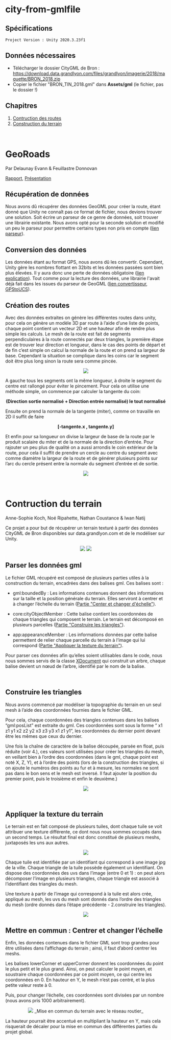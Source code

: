 # city-from-gmlfile
## Spécifications
    Project Version : Unity 2020.3.23f1
## Données nécessaires
- Télécharger le dossier CityGML de Bron : https://download.data.grandlyon.com/files/grandlyon/imagerie/2018/maquette/BRON_2018.zip
- Copier le fichier "BRON_TIN_2018.gml" dans **Assets/gml** (le fichier, pas le dossier !)

## Chapitres
1. [Contruction des routes](#GeoRoads)
2. [Construction du terrain](#Contruction-du-terrain)
<br>

# GeoRoads

Par Delaunay Evann & Feuillastre Donnovan

[Rapport](https://docs.google.com/document/d/1FmAm7-7gqJv9aSPK4r23yALgCN8vLrTkClIRi87-S0E/edit?usp=sharing), [Présentation](https://docs.google.com/presentation/d/10v7n7tFI3dTT6-j4kwbwoI0YFQ5D2lqAXltg3CUg26s/edit?usp=sharing)

## Récupération de données

Nous avons dû récupérer des données GeoGML pour créer la route, étant donné que Unity ne connaît pas ce format de fichier, nous devions trouver une solution. 
Soit écrire un parseur de ce genre de données, soit trouver une librairie existante. 
Nous avons opté pour la seconde solution et modifié un peu le parseur pour permettre certains types non pris en compte ([lien parseur](https://github.com/timokorkalainen/Unity-GeoJSONObject)).

## Conversion des données

Les données étant au format GPS, nous avons dû les convertir. 
Cependant, Unity gère les nombres flottant en 32bits et les données passées sont bien plus élevées. 
Il y aura donc une perte de données obligatoire ([lien explication](https://blog.mapbox.com/wgs84-precision-in-unity-world-space-687c7d574bb3)). 
Tout comme pour la lecture des données, une librairie l'avait déjà fait dans les issues du parseur de GeoGML ([lien convertisseur](https://github.com/MichaelTaylor3D/UnityGPSConverter), [GPStoUCS](Assets/Scripts/GPSEncoder/GPSEncoder.cs#L114)).

## Création des routes

Avec des données extraites on génère les différentes routes dans unity, pour cela on génère un modèle 3D par route à l’aide d’une liste de points, chaque point contient un vecteur 2D et une hauteur afin de rendre plus simple les calculs.
Le mesh de la route est fait de segments perpendiculaires à la route connectés par deux triangles, la première étape est de trouver leur direction et longueur, dans le cas des points de départ et de fin c’est simple on calcul la normale de la route et on prend sa largeur de base. Cependant la situation se complique dans les coins car le segment doit être plus long sinon la route sera comme pincée.

<p align="center">
    <img src="Images/parralelle_droite.png">
    </img>
</p>

A gauche tous les segments ont la même longueur, à droite le segment du centre est rallongé pour éviter le pincement. Pour cela on utilise une méthode simple, on commence par calculer la tangente du coin:

<p align="center">
    <b>
        (Direction sortie normalisé + Direction entrée normalisé) le tout normalisé
    </b>
</p>

Ensuite on prend la normale de la tangente (miter), comme on travaille en 2D il suffit de faire 

<p align="center">
    <b>
        [-tangente.x , tangente.y]
    </b>
</p>

Et enfin pour sa longueur on divise la largeur de base de la route par le produit scalaire du miter et de la normale de la direction d’entrée.
Pour rajouter un peu plus de qualité on a aussi arrondis le coin extérieur de la route, pour cela il suffit de prendre un cercle au centre du segment avec comme diamètre la largeur de la route et de générer plusieurs points sur l’arc du cercle présent entre la normale du segment d’entrée et de sortie.

<p align="center">
    <img src="Images/texture_flou.png">
    </img>
</p>

<br>

# Contruction du terrain

Anne-Sophie Koch, Noé Ripahette, Nathan Coustance & Iwan Natij

Ce projet a pour but de récupérer un terrain texturé à partir des données CityGML de Bron disponibles sur data.grandlyon.com et de le modéliser sur Unity.

<p align="center">
    <img src="Images/img-terrain1.png"></img>
    <img src="Images/img-terrain2.png"></img>
</p>

## Parser les données gml

Le fichier GML récupéré est composé de plusieurs parties utiles à la construction du terrain, encadrées dans des balises gml. Ces balises sont :

- gml:boundedBy : Les informations contenues donnent des informations sur la taille et la position générale du terrain. Elles serviront à centrer et à changer l’échelle du terrain ([Partie "Center et changer d'échelle"](#mettre-en-commun--centrer-et-changer-léchelle)).

- core:cityObjectMember : Cette balise contient les coordonnées de chaque triangles qui composent le terrain. Le terrain est décomposé en plusieurs parcelles ([Partie "Construire les triangles"](#Construire-les-triangles)).

- app:appearanceMember : Les informations données par cette balise permettent de relier chaque parcelle du terrain à l’image qui lui correspond ([Partie "Appliquer la texture du terrain"](#Appliquer-la-texture-du-terrain)).

Pour parser ces données afin qu’elles soient utilisables dans le code, nous nous sommes servis de la classe [XDocument](https://docs.microsoft.com/fr-fr/dotnet/api/system.xml.linq.xdocument?view=net-6.0) qui construit un arbre, chaque balise devient un nœud de l’arbre, identifié par le nom de la balise.

<br>

## Construire les triangles

Nous avons commencé par modéliser la topographie du terrain en un seul mesh à l’aide des coordonnées fournies dans le fichier GML.

Pour cela, chaque coordonnées des triangles contenues dans les balises “gml:posList” est extraite du gml. Ces coordonnées sont sous la forme “ x1 z1 y1 x2 z2 y2 x3 z3 y3 x1 z1 y1”, les coordonnées du dernier point devant être les mêmes que ceux du dernier.

Une fois la chaîne de caractère de la balise découpée, parsée en float, puis réduite (voir 4.), ces valeurs sont utilisées pour créer les triangles du mesh, en veillant bien à l’ordre des coordonnées (dans le gml, chaque point est noté X, Z, Y), et à l’ordre des points (lors de la construction des triangles, si on ajoute le numéros des points au fur et à mesure, les normales ne sont pas dans le bon sens et le mesh est inversé. Il faut ajouter la position du premier point, puis le troisième et enfin le deuxième.)

<p align="center">
    <img src="Images/img-terrain3.png"></img>
</p>

<br>

## Appliquer la texture du terrain

Le terrain est en fait composé de plusieurs tuiles, dont chaque tuile se voit attribuer une texture différente, ce dont nous nous sommes occupés dans un second temps. Le résultat final est donc constitué de plusieurs meshs, juxtaposés les uns aux autres.

<p align="center">
    <img src="Images/img-terrain4.png"></img>
</p>

Chaque tuile est identifiée par un identifiant qui correspond à une image jpg de la ville. Chaque triangle de la tuile possède également un identifiant.
On dispose des coordonnées des uvs dans l’image (entre 0 et 1) : on peut alors décomposer l’image en plusieurs triangles, chaque triangle est associé à l’identifiant des triangles du mesh.

Une texture à partir de l’image qui correspond à la tuile est alors crée, appliqué au mesh, les uvs du mesh sont donnés dans l’ordre des triangles du mesh (ordre donnés dans l’étape précédente - 2.construire les triangles).

<p align="center">
    <img src="Images/img-terrain5.png"></img>
</p>

## Mettre en commun : Centrer et changer l’échelle

Enfin, les données contenues dans le fichier GML sont trop grandes pour être utilisées dans l’affichage du terrain ; ainsi, il faut d’abord centrer les meshs.

Les balises lowerCorner et upperCorner donnent les coordonnées du point le plus petit et le plus grand. Ainsi, on peut calculer le point moyen, et soustraire chaque coordonnées par ce point moyen, ce qui centre les coordonnées en 0.
En hauteur en Y, le mesh n’est pas centré, et la plus petite valeur reste à 0.

Puis, pour changer l’échelle, ces coordonnées sont divisées par un nombre (nous avons pris 1000 arbitrairement).

<p align="center">
    <img src="Images/img-terrain3.png"></img>
    _Mise en commun du terrain avec le réseau routier_
</p>

La hauteur pourrait être accentué en multipliant la hauteur en Y, mais cela risquerait de décaler pour la mise en commun des différentes parties du projet global.



